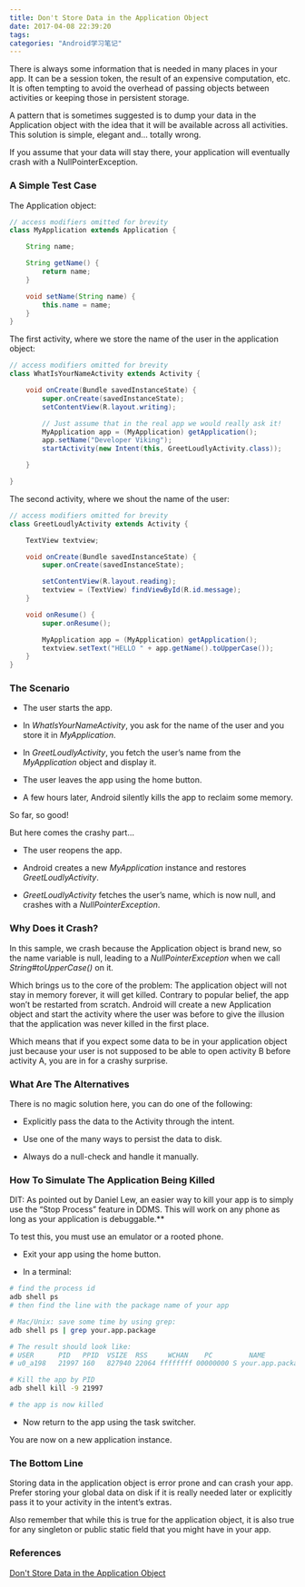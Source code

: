 ```yaml
---
title: Don't Store Data in the Application Object
date: 2017-04-08 22:39:20
tags:
categories: "Android学习笔记"
---
```


There is always some information that is needed in many places in your app. It can be a session token, the result of an expensive computation, etc. It is often tempting to avoid the overhead of passing objects between activities or keeping those in persistent storage.

A pattern that is sometimes suggested is to dump your data in the Application object with the idea that it will be available across all activities. This solution is simple, elegant and… totally wrong.

If you assume that your data will stay there, your application will eventually crash with a NullPointerException.

### A Simple Test Case

The Application object:

```Java
// access modifiers omitted for brevity
class MyApplication extends Application {

    String name;

    String getName() {
        return name;
    }

    void setName(String name) {
        this.name = name;
    }
}
```

<!--more-->

The first activity, where we store the name of the user in the application object:

```Java
// access modifiers omitted for brevity
class WhatIsYourNameActivity extends Activity {

    void onCreate(Bundle savedInstanceState) {
        super.onCreate(savedInstanceState);
        setContentView(R.layout.writing);

        // Just assume that in the real app we would really ask it!
        MyApplication app = (MyApplication) getApplication();
        app.setName("Developer Viking");
        startActivity(new Intent(this, GreetLoudlyActivity.class));

    }

}
```

The second activity, where we shout the name of the user:

```Java
// access modifiers omitted for brevity
class GreetLoudlyActivity extends Activity {

    TextView textview;

    void onCreate(Bundle savedInstanceState) {
        super.onCreate(savedInstanceState);

        setContentView(R.layout.reading);
        textview = (TextView) findViewById(R.id.message);
    }

    void onResume() {
        super.onResume();

        MyApplication app = (MyApplication) getApplication();
        textview.setText("HELLO " + app.getName().toUpperCase());
    }
}
```

### The Scenario

  * The user starts the app.

  * In _WhatIsYourNameActivity_, you ask for the name of the user and you store it in _MyApplication_.

  * In _GreetLoudlyActivity_, you fetch the user’s name from the _MyApplication_ object and display it.

  * The user leaves the app using the home button.

  * A few hours later, Android silently kills the app to reclaim some memory.

So far, so good!

But here comes the crashy part…

  * The user reopens the app.

  * Android creates a new _MyApplication_ instance and restores _GreetLoudlyActivity_.

  * _GreetLoudlyActivity_ fetches the user’s name, which is now null, and crashes with a _NullPointerException_.

### Why Does it Crash?

In this sample, we crash because the Application object is brand new, so the name variable is null, leading to a _NullPointerException_ when we call _String#toUpperCase()_ on it.

Which brings us to the core of the problem: The application object will not stay in memory forever, it will get killed. Contrary to popular belief, the app won’t be restarted from scratch. Android will create a new Application object and start the activity where the user was before to give the illusion that the application was never killed in the first place.

Which means that if you expect some data to be in your application object just because your user is not supposed to be able to open activity B before activity A, you are in for a crashy surprise.

### What Are The Alternatives

There is no magic solution here, you can do one of the following:

  * Explicitly pass the data to the Activity through the intent.

  * Use one of the many ways to persist the data to disk.

  * Always do a null-check and handle it manually.

### How To Simulate The Application Being Killed

DIT: As pointed out by Daniel Lew, an easier way to kill your app is to simply use the “Stop Process” feature in DDMS. This will work on any phone as long as your application is debuggable.**

To test this, you must use an emulator or a rooted phone.

  * Exit your app using the home button.

  * In a terminal:

  ```sh
  # find the process id
  adb shell ps
  # then find the line with the package name of your app

  # Mac/Unix: save some time by using grep:
  adb shell ps | grep your.app.package

  # The result should look like:
  # USER      PID   PPID  VSIZE  RSS     WCHAN    PC         NAME
  # u0_a198   21997 160   827940 22064 ffffffff 00000000 S your.app.package

  # Kill the app by PID
  adb shell kill -9 21997

  # the app is now killed
  ```
  * Now return to the app using the task switcher.

  You are now on a new application instance.

### The Bottom Line

Storing data in the application object is error prone and can crash your app. Prefer storing your global data on disk if it is really needed later or explicitly pass it to your activity in the intent’s extras.

Also remember that while this is true for the application object, it is also true for any singleton or public static field that you might have in your app.

### References

[Don't Store Data in the Application Object](http://www.developerphil.com/dont-store-data-in-the-application-object/)
